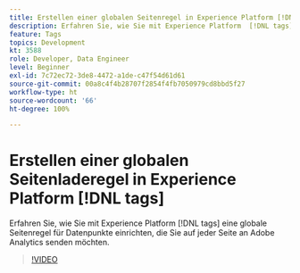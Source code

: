 ```yaml
---
title: Erstellen einer globalen Seitenregel in Experience Platform [!DNL tags]
description: Erfahren Sie, wie Sie mit Experience Platform  [!DNL tags] eine globale Seitenregel für Datenpunkte einrichten, die Sie auf jeder Seite an Adobe Analytics senden möchten.
feature: Tags
topics: Development
kt: 3588
role: Developer, Data Engineer
level: Beginner
exl-id: 7c72ec72-3de8-4472-a1de-c47f54d61d61
source-git-commit: 00a8c4f4b28707f2854f4fb7050979cd8bbd5f27
workflow-type: ht
source-wordcount: '66'
ht-degree: 100%

---
```


# Erstellen einer globalen Seitenladeregel in Experience Platform [!DNL tags]

Erfahren Sie, wie Sie mit Experience Platform [!DNL tags] eine globale Seitenregel für Datenpunkte einrichten, die Sie auf jeder Seite an Adobe Analytics senden möchten.

>[!VIDEO](https://video.tv.adobe.com/v/28769/?quality=12&learn=on)
